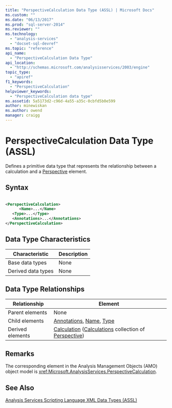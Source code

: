```yaml
---
title: "PerspectiveCalculation Data Type (ASSL) | Microsoft Docs"
ms.custom: ""
ms.date: "06/13/2017"
ms.prod: "sql-server-2014"
ms.reviewer: ""
ms.technology: 
  - "analysis-services"
  - "docset-sql-devref"
ms.topic: "reference"
api_name: 
  - "PerspectiveCalculation Data Type"
api_location: 
  - "http://schemas.microsoft.com/analysisservices/2003/engine"
topic_type: 
  - "apiref"
f1_keywords: 
  - "PerspectiveCalculation"
helpviewer_keywords: 
  - "PerspectiveCalculation data type"
ms.assetid: 5a5173d2-c96d-4a55-a35c-0cbfd5b0e599
author: minewiskan
ms.author: owend
manager: craigg
---
```

# PerspectiveCalculation Data Type (ASSL)
  Defines a primitive data type that represents the relationship between a calculation and a [Perspective](../objects/perspective-element-assl.md) element.  
  
## Syntax  
  
```xml  
  
<PerspectiveCalculation>  
      <Name>...</Name>  
   <Type>...</Type>  
   <Annotations>...</Annotations>  
</PerspectiveCalculation>  
```  
  
## Data Type Characteristics  
  
|Characteristic|Description|  
|--------------------|-----------------|  
|Base data types|None|  
|Derived data types|None|  
  
## Data Type Relationships  
  
|Relationship|Element|  
|------------------|-------------|  
|Parent elements|None|  
|Child elements|[Annotations](../collections/annotations-element-assl.md), [Name](../properties/name-element-assl.md), [Type](../properties/type-element-perspectivecalculation-assl.md)|  
|Derived elements|[Calculation](../objects/calculation-element-assl.md) ([Calculations](../collections/calculations-element-assl.md) collection of [Perspective](../objects/perspective-element-assl.md))|  
  
## Remarks  
 The corresponding element in the Analysis Management Objects (AMO) object model is <xref:Microsoft.AnalysisServices.PerspectiveCalculation>.  
  
## See Also  
 [Analysis Services Scripting Language XML Data Types &#40;ASSL&#41;](analysis-services-scripting-language-xml-data-types-assl.md)  
  
  
